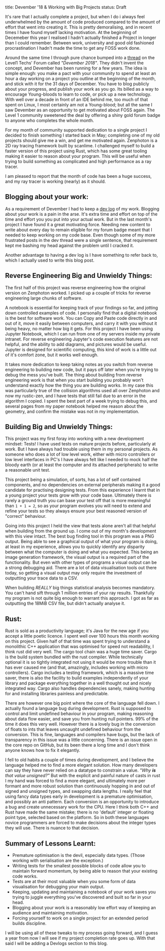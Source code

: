 title: Devember '18 & Working with Big Projects
status: Draft

It's rare that I actually complete a project, but when I do i always feel underwhelmed by the amount of code produced compared to the amount of effort that went into creating it. This is pretty demoralising, and in recent times I have found myself lacking motivation. At the beginning of Decemeber this year I realised I hadn't actually finished a Project in longer than I could remember. Between work, university and good old fashioned procrastination I hadn't made the time to get any FOSS work done. 

Around the same time I through pure chance bumped into a [thread](https://forum.level1techs.com/t/devember-2018/133773) on the Level1 Techs' Forum called _"Devember 2018"_. They didn't invent the concept, and Devember has been running for a few years. The idea is simple enough: you make a pact with your community to spend at least an hour a day working on a project you outline at the beginning of the month, and stick with it for the 31 days of December. You have to blog publicly about your progress, and publish your work as you go. Its billed as a way to encourage Young-bloods to learn to code, or pick up a new technology. With well over a decade in front of an IDE behind me, too much of that spent on Linux, I most certainly am not a Young-blood; but all the same I saw Devember as an opportunity to get motivated about FOSS again. The Level 1 community sweetened the deal by offering a shiny gold forum badge to anyone who completes the whole month.

For my month of community supported dedication to a single project I decided to finish something I started back in May; completing one of my old projects should give me a win, and get me motivated again. Zenphoton is a 2D ray tracing framework built by scanlime. I challenged myself to build a faster version of this project using Rust, which has some great tooling making it easier to reason about your program. This will be useful when trying to build something as complicated and high performance as a ray tracer.

I am pleased to report that the month of code has been a huge success, and my ray tracer is working (nearly) as it should.

## Blogging about your work:
As a requirement of Devember I had to keep a [dev log](https://forum.level1techs.com/t/porting-a-raytracer-to-rust-devember-challenge/135906) of my work. Blogging about your work is a pain in the arse. It's extra time and effort on top of the time and effort you you put into your actual work. But in the last month's project I have found it a great motivating force. Needing new content to write about every day to remain eligible for my forum badge meant that I needed to keep working on my code base. Even though some of my more frustrated posts in the dev thread were a single sentence, that requirement kept me bashing my head against the problem until I cracked it. 

Another advantage to having a dev log is I have something to refer back to, which I actually used to write this blog post. 

## Reverse Engineering Big and Unwieldy Things:
The first half of this project was reverse engineering how the original version on Zenphoton worked. I picked up a couple of tricks for reverse engineering large chunks of software. 

A notebook is essential for keeping track of your findings so far, and jotting down controlled examples of code. I personally find that a digital notebook is the best for software work. You can Copy and Paste code directly in and out of it, move it easily between computers, and carry it with you without it being heavy, no matter how big it gets. For this project I have been using Jupyter Notebook, which I can run from one of my servers inside my private intranet. For reverse engineering Jupyter's code execution features are not helpful, and the ability to add diagrams, and pictures would be useful. Jupyter is designed for scientific computing, this kind of work is a little out of it's comfort zone, but it works well enough. 

It takes more dedication to keep taking notes as you switch from reverse engineering to building new code, but it pays off later when you're trying to debug the mess you've built. The thing about building from reverse engineering work is that when you start building you probably won't understand exactly how the thing you are building works. In my case this was particularly true of the collision algorithms used all over Zenphoton and now my rustic-zen, and I have tests that still fail due to an error in the algorithm I copied. I spent the best part of a week trying to debug this, and several pages from my paper notebook helped me reason about the geometry, and confirm the mistake was not in my implementation.

## Building Big and Unwieldy Things:
This project was my first foray into working with a new development mindset: Tests! I have used tests on mature projects before, particularly at work. But I have always had trouble using them in my personal projects. As someone who does a lot of low level work, either with micro controllers or low level interfaces in PC's I have always felt like I needed to mock half the bloody earth (or at least the computer and its attached peripherals) to write a reasonable unit test. 

This project being a simulation, of sorts, has a lot of self contained components, and no dependencies on external peripherals making it a good candidate for practising designing tests. From this experience I learnt that in a young project your tests grow with your code base. Ultimately there is rarely a ground truth you can base your test off that is more meaningful than `1 + 1 = 2`, so as your program evolves you will need to extend and refine your tests so they always ensure your best reasoned version of "correct" behaviour. 

Going into this project I held the view that tests alone aren't all that helpful when building from the ground up. I come out of my month's development with this view intact. The best bug finding tool in this program was a PNG output. Being able to see a graphical output of what your program is doing, at least in my experience, allows you to quickly identify any disparity between what the computer is doing and what you expected. This being an image generation framework, the visual output is a required part of the functionality. But even with other types of programs a visual output can be a strong debugging aid. There are a lot of data visualisation tools out there today, so getting a visual output may only require the investment of outputting your trace data to a CSV. 

When building *REALLY* big things statistical analysis becomes mandatory. You can't hand sift through 1 million entries of your ray results. Thankfully my program is not quite big enough to warrant this approach. I got as far as outputting the 18MiB CSV file, but didn't actually analyse it. 

## Rust:
Rust is sold as a productivity language; it's Java for the new age if you accept a little poetic licence. I spent well over 100 hours this month working on this project. Given half of that time was spent trying to understand a monolithic C++ application that was optimised for speed not readability, I think rust did very well. The cargo tool chain was a huge time saver. Cargo is the build system bundled with the rust compiler. While technically optional it is so tightly integrated not using it would be more trouble than it has ever caused me (and that, amazingly, includes working with micro controllers). Cargo includes a testing framework, which is a massive time saver, there is also the facility to build examples independently of your library and package everything together in a well thought out and nicely integrated way. Cargo also handles dependencies sanely, making hunting for and installing libraries painless and predictable.

There are however one big point where the core of the language fell down. I actually found a language bug during development. Rust is supposed to control and limit undefined behaviour in your program, making reasoning about data flow easier, and save you from hunting null pointers. 99% of the time it does this very well. However there is a lovely bug in the conversion of floats to ints that leaves uncaught undefined behaviour from the conversion. This is fine, languages and compilers have bugs, but the lack of transparency in this issue was a little concerning. There is an issue open in the core repo on GitHub, but its been there a long time and I don't think anyone knows how to fix it elegantly. 

I fell to old habits a couple of times during development, and I believe the language helped me to find a more elegant solution. How many developers can say they have never relied on a datatype to constrain a value. *"Why **is** that value unsigned?"* But with the explicit and painful nature of casts in rust I my hand was forced to find a more elegant, and ultimately more per formant and more robust solution than continuously hopping in and out of signed and unsigned types, and swapping data lengths. I really feel that using fancy data types early in development is a premature optimisation, and possibly an anti pattern. Each conversion is an opportunity to introduce a bug and create unnecessary work for the CPU. Here I think both C++ and Rust have made the same mistake; there is no 'default' integer or floating point type, selected based on the platform. So in both these languages novice programmers are forced to make decisions about the integer types they will use. There is nuance to that decision.

## Summary of Lessons Learnt:
  * Premature optimisation is the devil, especially data types. (Those working with serialisation are the exception.)
  * Writing tests for the smallest possible blocks of code allow you to maintain forward momentum, by being able to reason that your existing code works. 
  * Tests are at their most valuable when you some form of data visualisation for debugging your main output. 
  * Keeping, updating and maintaining a notebook of your work saves you trying to juggle everything you've discovered and built so far in your head. 
  * Blogging about your work is a reasonably low effort way of keeping an audience and maintaining motivation.
  * Forcing yourself to work on a single project for an extended period builds discipline.

I will be using all of these tweaks to my process going forward, and I guess a year from now I will see if my project completion rate goes up. With that said I will be adding a Devlogs section to this blog. 
